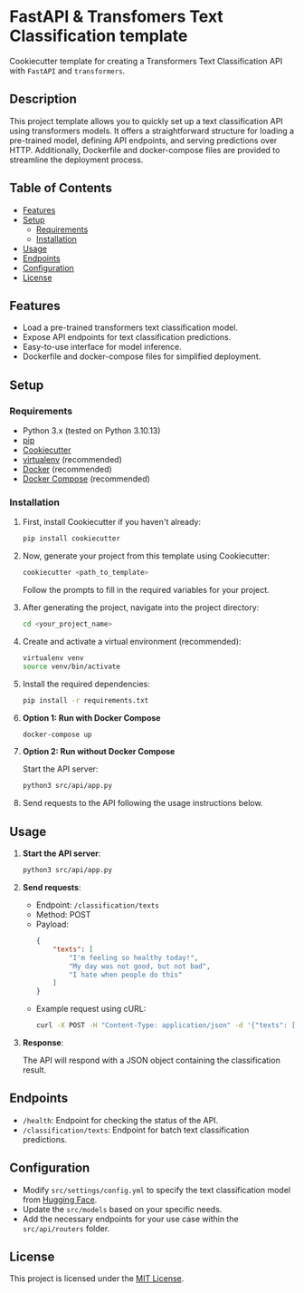 # FastAPI & Transfomers Text Classification template

Cookiecutter template for creating a Transformers Text Classification API with `FastAPI` and `transformers`.

## Description

This project template allows you to quickly set up a text classification API using transformers models. It offers a straightforward structure for loading a pre-trained model, defining API endpoints, and serving predictions over HTTP. Additionally, Dockerfile and docker-compose files are provided to streamline the deployment process.

## Table of Contents

- [Features](#features)
- [Setup](#setup)
  - [Requirements](#requirements)
  - [Installation](#installation)
- [Usage](#usage)
- [Endpoints](#endpoints)
- [Configuration](#configuration)
- [License](#license)


## Features

- Load a pre-trained transformers text classification model.
- Expose API endpoints for text classification predictions.
- Easy-to-use interface for model inference.
- Dockerfile and docker-compose files for simplified deployment.

## Setup

### Requirements

- Python 3.x (tested on Python 3.10.13)
- [pip](https://pip.pypa.io/en/stable/)
- [Cookiecutter](https://cookiecutter.readthedocs.io/en/latest/)
- [virtualenv](https://virtualenv.pypa.io/en/stable/) (recommended)
- [Docker](https://www.docker.com/) (recommended)
- [Docker Compose](https://docs.docker.com/compose/) (recommended)

### Installation

1. First, install Cookiecutter if you haven't already:

    ```bash
    pip install cookiecutter
    ```

2. Now, generate your project from this template using Cookiecutter:

    ```bash
    cookiecutter <path_to_template>
    ```

    Follow the prompts to fill in the required variables for your project.

3. After generating the project, navigate into the project directory:

    ```bash
    cd <your_project_name>
    ```

4. Create and activate a virtual environment (recommended):

    ```bash
    virtualenv venv
    source venv/bin/activate
    ```

5. Install the required dependencies:

    ```bash
    pip install -r requirements.txt
    ```

6. **Option 1: Run with Docker Compose**

    ```bash
    docker-compose up
    ```

7. **Option 2: Run without Docker Compose**

    Start the API server:

    ```bash
    python3 src/api/app.py
    ```

8. Send requests to the API following the usage instructions below.

## Usage

1. **Start the API server**:

    ```bash
    python3 src/api/app.py
    ```

2. **Send requests**:

    - Endpoint: `/classification/texts`
    - Method: POST
    - Payload:
        ```json
        {
            "texts": [
                "I'm feeling so healthy today!",
                "My day was not good, but not bad",
                "I hate when people do this"
            ]
        }
        ```
    - Example request using cURL:
        ```bash
        curl -X POST -H "Content-Type: application/json" -d '{"texts": ["I am feeling so healthy today!", "My day was not good, but not bad", "I hate when people do this"]}' http://localhost:8080/classication/texts
        ```

3. **Response**:

    The API will respond with a JSON object containing the classification result.

## Endpoints

- `/health`: Endpoint for checking the status of the API.
- `/classification/texts`: Endpoint for batch text classification predictions.

## Configuration

- Modify `src/settings/config.yml` to specify the text classification model from [Hugging Face](https://huggingface.co/models?pipeline_tag=text-classification&sort=trending).
- Update the `src/models` based on your specific needs.
- Add the necessary endpoints for your use case within the `src/api/routers` folder.

## License

This project is licensed under the [MIT License](LICENSE).
